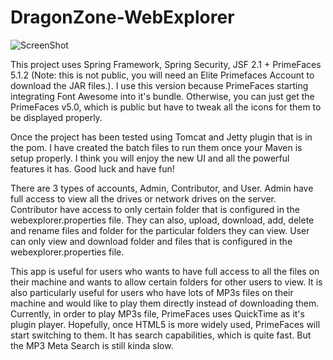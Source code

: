 DragonZone-WebExplorer
======================

![ScreenShot](http://i.imgur.com/GYMHIqv.png)


This project uses Spring Framework, Spring Security, JSF 2.1 + PrimeFaces 5.1.2 
(Note: this is not public, you will need an Elite Primefaces Account to download the JAR files.).
I use this version because PrimeFaces starting integrating Font Awesome into it's bundle. 
Otherwise, you can just get the PrimeFaces v5.0, which is public but have to tweak all the icons
for them to be displayed properly.

Once the project has been tested using Tomcat and Jetty plugin that is in the pom. 
I have created the batch files to run them once your Maven is setup properly.
I think you will enjoy the new UI and all the powerful features it has. 
Good luck and have fun!

There are 3 types of accounts, Admin, Contributor, and User. 
Admin have full access to view all the drives or network drives on the server.
Contributor have access to only certain folder that is configured in the webexplorer.properties file. 
They can also, upload, download, add, delete and rename files and folder for the particular folders they can view.
User can only view and download folder and files that is configured in the webexplorer.properties file.

This app is useful for users who wants to have full access to all the files on their machine 
and wants to allow certain folders for other users to view.
It is also particularly useful for users who have lots of MP3s files on their machine 
and would like to play them directly instead of downloading them.
Currently, in order to play MP3s file, PrimeFaces uses QuickTime as it's plugin player.
Hopefully, once HTML5 is more widely used, PrimeFaces will start switching to them.
It has search capabilities, which is quite fast. But the MP3 Meta Search is still kinda slow.
